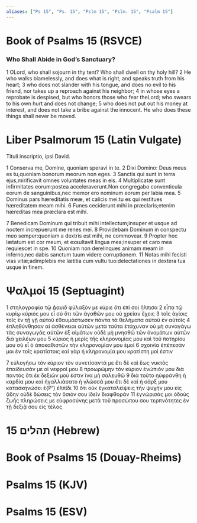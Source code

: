```yaml
---
aliases: ["Ps 15", "Ps. 15", "Pslm 15", "Pslm. 15", "Psalm 15"]
---
```



# Book of Psalms 15 (RSVCE)

### Who Shall Abide in God’s Sanctuary?
1 OLord, who shall sojourn in thy tent? Who shall dwell on thy holy hill?
2 He who walks blamelessly, and does what is right, and speaks truth from his heart;
3 who does not slander with his tongue, and does no evil to his friend, nor takes up a reproach against his neighbor;
4 in whose eyes a reprobate is despised, but who honors those who fear theLord; who swears to his own hurt and does not change;
5 who does not put out his money at interest, and does not take a bribe against the innocent. He who does these things shall never be moved.


# Liber Psalmorum 15 (Latin Vulgate)

 Tituli inscriptio, ipsi David.

1 Conserva me, Domine, quoniam speravi in te.
2 Dixi Domino: Deus meus es tu,quoniam bonorum meorum non eges.
3 Sanctis qui sunt in terra ejus,mirificavit omnes voluntates meas in eis.
4 Multiplicatæ sunt infirmitates eorum:postea acceleraverunt.Non congregabo conventicula eorum de sanguinibus,nec memor ero nominum eorum per labia mea.
5 Dominus pars hæreditatis meæ, et calicis mei:tu es qui restitues hæreditatem meam mihi.
6 Funes ceciderunt mihi in præclaris;etenim hæreditas mea præclara est mihi.

7 Benedicam Dominum qui tribuit mihi intellectum;insuper et usque ad noctem increpuerunt me renes mei.
8 Providebam Dominum in conspectu meo semper:quoniam a dextris est mihi, ne commovear.
9 Propter hoc lætatum est cor meum, et exsultavit lingua mea;insuper et caro mea requiescet in spe.
10 Quoniam non derelinques animam meam in inferno,nec dabis sanctum tuum videre corruptionem.
11 Notas mihi fecisti vias vitæ;adimplebis me lætitia cum vultu tuo:delectationes in dextera tua usque in finem.


# Ψαλμοί 15 (Septuagint)

1 στηλογραφία τῷ Δαυιδ φύλαξόν με κύριε ὅτι ἐπὶ σοὶ ἤλπισα
2 εἶπα τῷ κυρίῳ κύριός μου εἶ σύ ὅτι τῶν ἀγαθῶν μου οὐ χρείαν ἔχεις
3 τοῖς ἁγίοις τοῖς ἐν τῇ γῇ αὐτοῦ ἐθαυμάστωσεν πάντα τὰ θελήματα αὐτοῦ ἐν αὐτοῖς
4 ἐπληθύνθησαν αἱ ἀσθένειαι αὐτῶν μετὰ ταῦτα ἐτάχυναν οὐ μὴ συναγάγω τὰς συναγωγὰς αὐτῶν ἐξ αἱμάτων οὐδὲ μὴ μνησθῶ τῶν ὀνομάτων αὐτῶν διὰ χειλέων μου
5 κύριος ἡ μερὶς τῆς κληρονομίας μου καὶ τοῦ ποτηρίου μου σὺ εἶ ὁ ἀποκαθιστῶν τὴν κληρονομίαν μου ἐμοί
6 σχοινία ἐπέπεσάν μοι ἐν τοῖς κρατίστοις καὶ γὰρ ἡ κληρονομία μου κρατίστη μοί ἐστιν

7 εὐλογήσω τὸν κύριον τὸν συνετίσαντά με ἔτι δὲ καὶ ἕως νυκτὸς ἐπαίδευσάν με οἱ νεφροί μου
8 προωρώμην τὸν κύριον ἐνώπιόν μου διὰ παντός ὅτι ἐκ δεξιῶν μού ἐστιν ἵνα μὴ σαλευθῶ
9 διὰ τοῦτο ηὐφράνθη ἡ καρδία μου καὶ ἠγαλλιάσατο ἡ γλῶσσά μου ἔτι δὲ καὶ ἡ σάρξ μου κατασκηνώσει ἐ{P'} ἐλπίδι
10 ὅτι οὐκ ἐγκαταλείψεις τὴν ψυχήν μου εἰς ᾅδην οὐδὲ δώσεις τὸν ὅσιόν σου ἰδεῖν διαφθοράν
11 ἐγνώρισάς μοι ὁδοὺς ζωῆς πληρώσεις με εὐφροσύνης μετὰ τοῦ προσώπου σου τερπνότητες ἐν τῇ δεξιᾷ σου εἰς τέλος


# 15 תהלים (Hebrew)


# Book of Psalms 15 (Douay-Rheims)


# Psalms 15 (KJV)


# Psalms 15 (ESV)

